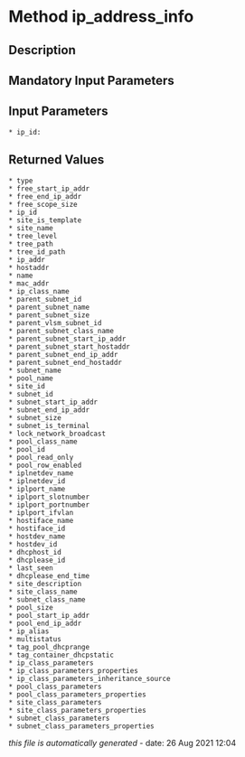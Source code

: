 # Method ip_address_info

## Description
	

## Mandatory Input Parameters

## Input Parameters
	* ip_id:

## Returned Values
	* type
	* free_start_ip_addr
	* free_end_ip_addr
	* free_scope_size
	* ip_id
	* site_is_template
	* site_name
	* tree_level
	* tree_path
	* tree_id_path
	* ip_addr
	* hostaddr
	* name
	* mac_addr
	* ip_class_name
	* parent_subnet_id
	* parent_subnet_name
	* parent_subnet_size
	* parent_vlsm_subnet_id
	* parent_subnet_class_name
	* parent_subnet_start_ip_addr
	* parent_subnet_start_hostaddr
	* parent_subnet_end_ip_addr
	* parent_subnet_end_hostaddr
	* subnet_name
	* pool_name
	* site_id
	* subnet_id
	* subnet_start_ip_addr
	* subnet_end_ip_addr
	* subnet_size
	* subnet_is_terminal
	* lock_network_broadcast
	* pool_class_name
	* pool_id
	* pool_read_only
	* pool_row_enabled
	* iplnetdev_name
	* iplnetdev_id
	* iplport_name
	* iplport_slotnumber
	* iplport_portnumber
	* iplport_ifvlan
	* hostiface_name
	* hostiface_id
	* hostdev_name
	* hostdev_id
	* dhcphost_id
	* dhcplease_id
	* last_seen
	* dhcplease_end_time
	* site_description
	* site_class_name
	* subnet_class_name
	* pool_size
	* pool_start_ip_addr
	* pool_end_ip_addr
	* ip_alias
	* multistatus
	* tag_pool_dhcprange
	* tag_container_dhcpstatic
	* ip_class_parameters
	* ip_class_parameters_properties
	* ip_class_parameters_inheritance_source
	* pool_class_parameters
	* pool_class_parameters_properties
	* site_class_parameters
	* site_class_parameters_properties
	* subnet_class_parameters
	* subnet_class_parameters_properties


*this file is automatically generated* - date: 26 Aug 2021 12:04